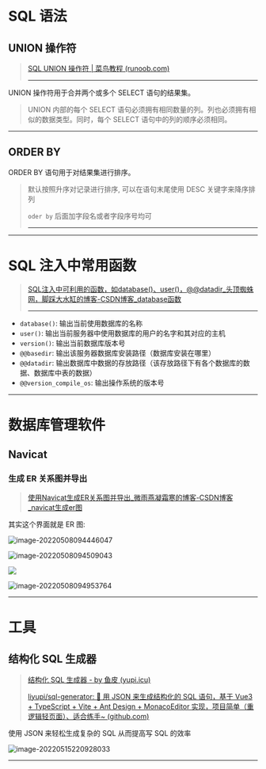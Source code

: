 # SQL 语法

## UNION  操作符

> [SQL UNION 操作符 | 菜鸟教程 (runoob.com)](https://www.runoob.com/sql/sql-union.html)
>
> ---

UNION 操作符用于合并两个或多个 SELECT 语句的结果集。

> UNION 内部的每个 SELECT 语句必须拥有相同数量的列。列也必须拥有相似的数据类型。同时，每个 SELECT 语句中的列的顺序必须相同。

---

## ORDER BY

ORDER BY 语句用于对结果集进行排序。

> 默认按照升序对记录进行排序, 可以在语句末尾使用 DESC 关键字来降序排列
>
> `oder by` 后面加字段名或者字段序号均可
>
> ---





---

# SQL 注入中常用函数

> [ SQL注入中可利用的函数，如database()、user()，@@datadir_头顶蜘蛛网，脚踩大水缸的博客-CSDN博客_database函数](https://blog.csdn.net/m0_51756263/article/details/125708915)
>
> ---

- `database()`: 输出当前使用数据库的名称
- `user()`: 输出当前服务器中使用数据库的用户的名字和其对应的主机
- `version()`: 输出当前数据库版本号
- `@@basedir`: 输出该服务器数据库安装路径（数据库安装在哪里）
- `@@datadir`: 输出数据库中数据的存放路径（该存放路径下有各个数据库的数据、数据库中表的数据）
- `@@version_compile_os`: 输出操作系统的版本号





----

# 数据库管理软件

## Navicat

### 生成 ER 关系图并导出

> [使用Navicat生成ER关系图并导出_微雨燕凝霜寒的博客-CSDN博客_navicat生成er图](https://blog.csdn.net/xu1227233860/article/details/78278393)

其实这个界面就是 ER 图:

![image-20220508094446047](http://cdn.ayusummer233.top/img/202205080944251.png)

![image-20220508094509043](http://cdn.ayusummer233.top/img/202205080945114.png)

![](http://cdn.ayusummer233.top/img/202205080946563.png)

![image-20220508094953764](http://cdn.ayusummer233.top/img/202205080949926.png)




---

# 工具

## 结构化 SQL 生成器

> [结构化 SQL 生成器 - by 鱼皮 (yupi.icu)](http://sql.yupi.icu/)
>
> [liyupi/sql-generator: 🔨 用 JSON 来生成结构化的 SQL 语句，基于 Vue3 + TypeScript + Vite + Ant Design + MonacoEditor 实现，项目简单（重逻辑轻页面）、适合练手~ (github.com)](https://github.com/liyupi/sql-generator)

使用 JSON 来轻松生成复杂的 SQL 从而提高写 SQL 的效率

![image-20220515220928033](http://cdn.ayusummer233.top/img/202205152209216.png)

---





